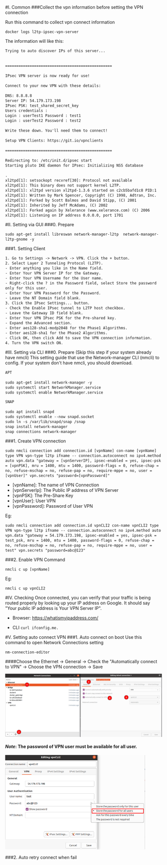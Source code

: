 #I. Common
###Collect the vpn information before setting the VPN connection

Run this command to collect vpn connect information
```
docker logs l2tp-ipsec-vpn-server
```

The information will like this:
```
Trying to auto discover IPs of this server...


================================================

IPsec VPN server is now ready for use!

Connect to your new VPN with these details:

DNS: 8.8.8.8
Server IP: 54.179.173.198
IPsec PSK: test_shared_secret_key
Users credentials :
Login : userTest1 Password : test1
Login : userTest2 Password : test2

Write these down. You'll need them to connect!

Setup VPN Clients: https://git.io/vpnclients

================================================

Redirecting to: /etc/init.d/ipsec start
Starting pluto IKE daemon for IPsec: Initializing NSS database

.
xl2tpd[1]: setsockopt recvref[30]: Protocol not available
xl2tpd[1]: This binary does not support kernel L2TP.
xl2tpd[1]: xl2tpd version xl2tpd-1.3.6 started on c2cb5bafd1c8 PID:1
xl2tpd[1]: Written by Mark Spencer, Copyright (C) 1998, Adtran, Inc.
xl2tpd[1]: Forked by Scott Balmos and David Stipp, (C) 2001
xl2tpd[1]: Inherited by Jeff McAdams, (C) 2002
xl2tpd[1]: Forked again by Xelerance (www.xelerance.com) (C) 2006
xl2tpd[1]: Listening on IP address 0.0.0.0, port 1701
```
#II. Setting via GUI
###0. Prepare

```
sudo apt-get install libreswan network-manager-l2tp  network-manager-l2tp-gnome -y
```
###1. Setting Client

```
1. Go to Settings -> Network -> VPN. Click the + button.
2. Select Layer 2 Tunneling Protocol (L2TP).
- Enter anything you like in the Name field.
- Enter Your VPN Server IP for the Gateway.
- Enter Your VPN Username for the User name.
- Right-click the ? in the Password field, select Store the password only for this user.
- Enter Your VPN Password for the Password.
- Leave the NT Domain field blank.
3. Click the IPsec Settings... button.
- Check the Enable IPsec tunnel to L2TP host checkbox.
- Leave the Gateway ID field blank.
- Enter Your VPN IPsec PSK for the Pre-shared key.
- Expand the Advanced section.
- Enter aes128-sha1-modp2048 for the Phase1 Algorithms.
- Enter aes128-sha1 for the Phase2 Algorithms.
- Click OK, then click Add to save the VPN connection information.
4. Turn the VPN switch ON.
```

#III. Setting via CLI
###0. Prepare (Skip this step if your system already have nmcli)
This setting guide that use the Network-manager CLI (nmcli) to config. If your system don't have nmcli, you should download.
```
APT

sudo apt-get install network-manager -y
sudo systemctl start NetworkManager.service 
sudo systemctl enable NetworkManager.service
```
```
SNAP

sudo apt install snapd
sudo systemctl enable --now snapd.socket
sudo ln -s /var/lib/snapd/snap /snap
snap install network-manager
snap connections network-manager
```
###1. Create VPN connection
```
sudo nmcli connection add connection.id [vpnName] con-name [vpnName] type VPN vpn-type l2tp ifname -- connection.autoconnect no ipv4.method auto vpn.data "gateway = [vpnServerIP], ipsec-enabled = yes, ipsec-psk = [vpnPSK], mru = 1400, mtu = 1400, password-flags = 0, refuse-chap = no, refuse-mschap = no, refuse-pap = no, require-mppe = no, user = [vpnUser]" vpn.secrets "password=[vpnPassword]"
```
- [vpnName]: The name of VPN Connection
- [vpnServerIp]: The Public IP address of VPN Server
- [vpnPSK]: The Pre-Share Key 
- [vpnUser]: User VPN
- [vpnPassword]: Password of User VPN

Eg:
```
sudo nmcli connection add connection.id vpnCLI2 con-name vpnCLI2 type VPN vpn-type l2tp ifname -- connection.autoconnect no ipv4.method auto vpn.data "gateway = 54.179.173.198, ipsec-enabled = yes, ipsec-psk = test_psk, mru = 1400, mtu = 1400, password-flags = 0, refuse-chap = no, refuse-mschap = no, refuse-pap = no, require-mppe = no, user = test" vpn.secrets "password=abc@123"
```

###2. Enable VPN
Command
```
nmcli c up [vpnName]
```
Eg:
```
nmcli c up vpnCLI2
```

#IV. Checking
Once connected, you can verify that your traffic is being routed properly by looking up your IP address on Google. It should say "Your public IP address is Your VPN Server IP".

- Browser: 
https://whatismyipaddress.com/

- CLI ```curl ifconfig.me.```

#V. Setting auto connect VPN 
###1. Auto connect on boot
Use this command to open Network Connections setting
```
nm-connection-editor
```

####Choose the Ethernet -> General -> Check the "Automatically connect to VPN" -> Choose the VPN connection -> Save

<img src="./auto_connect_onboot.png" width="1280"/>

#### *Note*: The password of VPN user must be available for all user.

<img src="./password_all_user.png" width="450"/>

###2. Auto retry connect when fail
